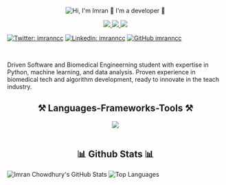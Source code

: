 <p align="center">
  <img src="https://github.com/imranncc/imranncc/blob/main/assets/intro new.gif" alt="Hi, I'm Imran 👋 I'm a developer 🚀">
</p>

<div align="center"> 
  <a href="https://www.linkedin.com/in/imranncc" target="_blank">
    <img src="https://img.shields.io/badge/LinkedIn-0077B5?style=for-the-badge&logo=linkedin&logoColor=white" target="_blank" />
  </a>
  
  <a href="isc04@yahoo.com" target="_blank">
    <img src="https://img.shields.io/badge/Gmail-D14836?style=for-the-badge&logo=gmail&logoColor=white" target="_blank" />
  </a> 

  <a href="https://github.com/imranncc" target="_blank">
    <img src="https://img.shields.io/badge/GitHub-100000?style=for-the-badge&logo=github&logoColor=white" target="_blank" />
  </a> 
</div>

[![Twitter: imranncc](https://img.shields.io/twitter/follow/ThaiiBraga?style=social)](https://twitter.com/imranncc)
[![Linkedin: imranncc](https://img.shields.io/badge/-thaianebraga-blue?style=flat-square&logo=Linkedin&logoColor=white&link=https://www.linkedin.com/in/imranncc)](https://www.linkedin.com/in/imranncc)
[![GitHub imranncc](https://img.shields.io/github/followers/thaiane?label=follow&style=social)](https://github.com/imranncc)

<br> 

Driven Software and Biomedical Engineerning student with expertise in Python, machine learning, and data analysis. Proven experience in biomedical tech and algorithm development, ready to innovate in the teach industry.




<h2 align="center">⚒️ Languages-Frameworks-Tools ⚒️</h2>
<div align="center">
    <img src="https://skillicons.dev/icons?i=java,c,python,mysql,linux,tensorflow,opencv,vscode,github" />
</div>

<br/>

<h2 align="center">📊 Github Stats 📊</h2>

![Imran Chowdhury's GitHub Stats](https://github-readme-stats.vercel.app/api?username=imranncc&show_icons=true&theme=radical)
![Top Languages](https://github-readme-stats.vercel.app/api/top-langs/?username=imranncc&show_icons=true&theme=radical)


